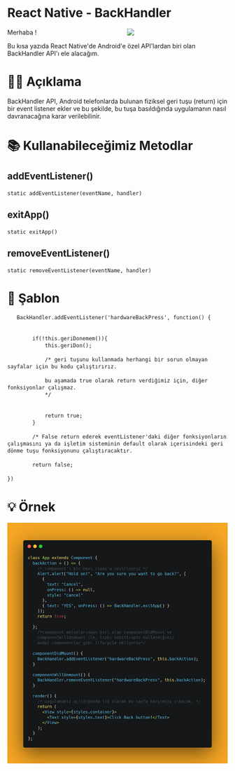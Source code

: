 # React Native - BackHandler
<img width="230px"
margin="0px 0px 15px 15px"
src="../week1/images/subway_video.gif" align="right">

Merhaba ! 

Bu kısa yazıda React Native'de Android'e özel API'lardan biri olan BackHandler API'ı ele alacağım. 


# 💁‍♂️ Açıklama

BackHandler API, Android telefonlarda bulunan fiziksel geri tuşu (return) için bir event listener ekler ve bu şekilde,  bu tuşa basıldığında uygulamanın nasıl davranacağına karar verilebilinir.

# 📚 Kullanabileceğimiz Metodlar

## addEventListener()
    static addEventListener(eventName, handler)

## exitApp()
    static exitApp()
## removeEventListener()
    static removeEventListener(eventName, handler)
    

# 📝 Şablon



       BackHandler.addEventListener('hardwareBackPress', function() {


            if(!this.geriDonemem()){
                this.geriDon();
                
                /* geri tuşunu kullanmada herhangi bir sorun olmayan sayfalar için bu kodu çalıştırırız. 
                
                bu aşamada true olarak return verdiğimiz için, diğer fonksiyonlar çalışmaz.
                */


                return true;
            }

            /* False return ederek eventListener'daki diğer fonksiyonların çalışmasını ya da işletim sisteminin default olarak içerisindeki geri dönme tuşu fonksiyonunu çalıştıracaktır.

            return false;

    })
# 💡 Örnek

![ornekimg](/week1/images/ornek.png)
